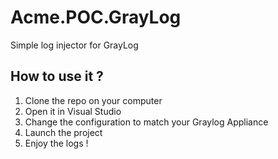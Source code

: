 # Acme.POC.GrayLog
Simple log injector for GrayLog

## How to use it ?
1. Clone the repo on your computer
2. Open it in Visual Studio
3. Change the configuration to match your Graylog Appliance
4. Launch the project
5. Enjoy the logs !